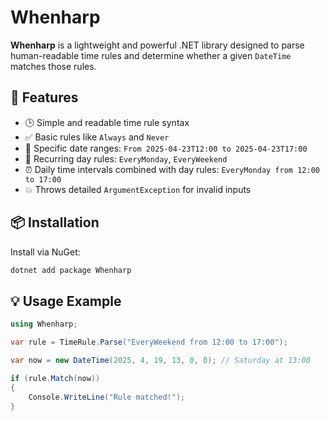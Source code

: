 # Whenharp

**Whenharp** is a lightweight and powerful .NET library designed to parse human-readable time rules and determine whether a given `DateTime` matches those rules.

## 🚀 Features

- 🕒 Simple and readable time rule syntax
- ✅ Basic rules like `Always` and `Never`
- 📅 Specific date ranges: `From 2025-04-23T12:00 to 2025-04-23T17:00`
- 🔁 Recurring day rules: `EveryMonday`, `EveryWeekend`
- ⏰ Daily time intervals combined with day rules: `EveryMonday from 12:00 to 17:00`
- 💥 Throws detailed `ArgumentException` for invalid inputs

## 📦 Installation

Install via NuGet:

```bash
dotnet add package Whenharp
```

## 💡 Usage Example

```cs
using Whenharp;

var rule = TimeRule.Parse("EveryWeekend from 12:00 to 17:00");

var now = new DateTime(2025, 4, 19, 13, 0, 0); // Saturday at 13:00

if (rule.Match(now))
{
    Console.WriteLine("Rule matched!");
}
```

